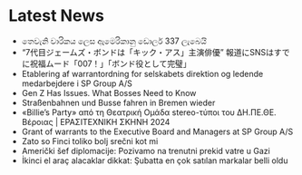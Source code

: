 # Latest News
-  තෙවැනි වාරිකය ලෙස ඇමෙරිකානු ඩොලර් 337 ලැබෙයි
-  “7代目ジェームズ・ボンドは「キック・アス」主演俳優” 報道にSNSはすでに祝福ムード「007！」「ボンド役として完璧」
-  Etablering af warrantordning for selskabets direktion og ledende medarbejdere i SP Group A/S
-  Gen Z Has Issues. What Bosses Need to Know
-  Straßenbahnen und Busse fahren in Bremen wieder
-  «Billie’s Party» από τη Θεατρική Ομάδα stereo-τύποι του ΔΗ.ΠΕ.ΘΕ. Βέροιας | ΕΡΑΣΙΤΕΧΝΙΚΗ ΣΚΗΝΗ 2024
-  Grant of warrants to the Executive Board and Managers at SP Group A/S
-  Zato so Finci toliko bolj srečni kot mi
-  Američki šef diplomacije: Pozivamo na trenutni prekid vatre u Gazi
-  İkinci el araç alacaklar dikkat: Şubatta en çok satılan markalar belli oldu
